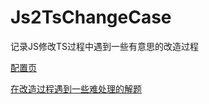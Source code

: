 # Js2TsChangeCase
记录JS修改TS过程中遇到一些有意思的改造过程

[配置页](./tsConfigure.md)

[在改造过程遇到一些难处理的解题](./handleRecord.md)
